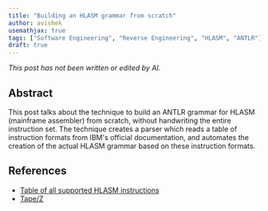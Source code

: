 ```yaml
---
title: "Building an HLASM grammar from scratch"
author: avishek
usemathjax: true
tags: ["Software Engineering", "Reverse Engineering", "HLASM", "ANTLR"]
draft: true
---
```


_This post has not been written or edited by AI._

## Abstract
This post talks about the technique to build an ANTLR grammar for HLASM (mainframe assembler) from scratch, without handwriting the entire instruction set. The technique creates a parser which reads a table of instruction formats from IBM's official documentation, and automates the creation of the actual HLASM grammar based on these instruction formats.

## References

- [Table of all supported HLASM instructions](https://www.ibm.com/docs/en/hla-and-tf/1.6.0?topic=instructions-table-all-supported)
- [Tape/Z](https://github.com/avishek-sen-gupta/tape-z)

